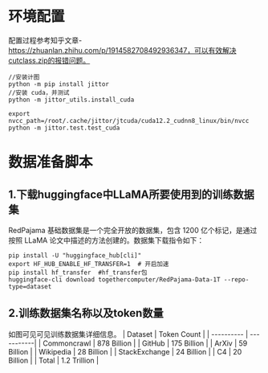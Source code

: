 # 环境配置
配置过程参考知乎文章-https://zhuanlan.zhihu.com/p/1914582708492936347，可以有效解决cutclass.zip的报错问题。

    //安装计图
    python -m pip install jittor
    //安装 cuda，并测试
    python -m jittor_utils.install_cuda
    
    export nvcc_path=/root/.cache/jittor/jtcuda/cuda12.2_cudnn8_linux/bin/nvcc
    python -m jittor.test.test_cuda

# 数据准备脚本
## 1.下载huggingface中LLaMA所要使用到的训练数据集
RedPajama 基础数据集是一个完全开放的数据集，包含 1200 亿个标记，是通过按照 LLaMA 论文中描述的方法创建的。数据集下载指令如下：

    pip install -U "huggingface_hub[cli]"
    export HF_HUB_ENABLE_HF_TRANSFER=1  # 开启加速
    pip install hf_transfer  #hf_transfer包
    huggingface-cli download togethercomputer/RedPajama-Data-1T --repo-type=dataset


## 2.训练数据集名称以及token数量
如图可见可见训练数据集详细信息。
| Dataset  | Token Count |
| ---------- | -----------|
| Commoncrawl  | 878 Billion   |
| GitHub   | 175 Billion   |
| ArXiv   | 59 Billion   |
| Wikipedia   | 	28 Billion   |
| StackExchange  | 	24 Billion   |
| C4 | 20 Billion  |
| Total   | 1.2 Trillion   |
    
